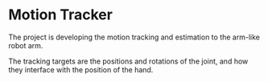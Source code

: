 # Motion Tracker

The project is developing the motion tracking and estimation to the arm-like robot arm.

The tracking targets are the positions and rotations of the joint,
and how they interface with the position of the hand.
